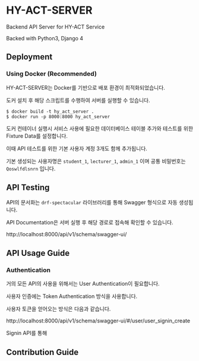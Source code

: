 
# HY-ACT-SERVER

Backend API Server for HY-ACT Service

Backed with Python3, Django 4

## Deployment

### Using Docker (Recommended)

HY-ACT-SERVER는 Docker를 기반으로 배포 환경이 최적화되었습니다.

도커 설치 후 해당 스크립트를 수행하여 서버를 실행할 수 있습니다.

```
$ docker build -t hy_act_server .
$ docker run -p 8000:8000 hy_act_server    
```

도커 컨테이너 실행시 서비스 사용에 필요한 데이터베이스 테이블 추가와 테스트를 위한 Fixture Data를 설정합니다.

이때 API 테스트를 위한 기본 사용자 계정 3개도 함께 추가됩니다.

기본 생성되는 사용자명은 `student_1`, `lecturer_1`, `admin_1` 이며 공통 비밀번호는 `Qoswlfdlsnrn` 입니다.  

## API Testing

API의 문서화는 `drf-spectacular` 라이브러리를 통해 Swagger 형식으로 자동 생성됩니다.

API Documentation은 서버 실행 후 해당 경로로 접속해 확인할 수 있습니다.

http://localhost:8000/api/v1/schema/swagger-ui/

## API Usage Guide

### Authentication

거의 모든 API의 사용을 위해서는 User Authentication이 필요합니다.

사용자 인증에는 Token Authentication 방식을 사용합니다.

사용자 토큰을 얻어오는 방식은 다음과 같습니다.

http://localhost:8000/api/v1/schema/swagger-ui/#/user/user_signin_create

Signin API를 통해 

## Contribution Guide

